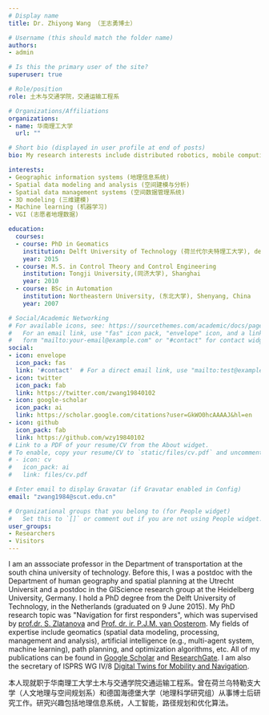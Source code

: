 ```yaml
---
# Display name
title: Dr. Zhiyong Wang （王志勇博士）

# Username (this should match the folder name)
authors:
- admin

# Is this the primary user of the site?
superuser: true

# Role/position
role: 土木与交通学院，交通运输工程系

# Organizations/Affiliations
organizations:
- name: 华南理工大学
  url: ""

# Short bio (displayed in user profile at end of posts)
bio: My research interests include distributed robotics, mobile computing and programmable matter.

interests:
- Geographic information systems (地理信息系统)
- Spatial data modeling and analysis (空间建模与分析)
- Spatial data management systems (空间数据管理系统)
- 3D modeling (三维建模)
- Machine learning (机器学习)
- VGI (志愿者地理数据)

education:
  courses:
  - course: PhD in Geomatics
    institution: Delft University of Technology (荷兰代尔夫特理工大学), delft
    year: 2015
  - course: M.S. in Control Theory and Control Engineering
    institution: Tongji University,(同济大学), Shanghai
    year: 2010
  - course: BSc in Automation
    institution: Northeastern University, (东北大学), Shenyang, China
    year: 2007

# Social/Academic Networking
# For available icons, see: https://sourcethemes.com/academic/docs/page-builder/#icons
#   For an email link, use "fas" icon pack, "envelope" icon, and a link in the
#   form "mailto:your-email@example.com" or "#contact" for contact widget.
social:
- icon: envelope
  icon_pack: fas
  link: '#contact'  # For a direct email link, use "mailto:test@example.org".
- icon: twitter
  icon_pack: fab
  link: https://twitter.com/zwang19840102
- icon: google-scholar
  icon_pack: ai
  link: https://scholar.google.com/citations?user=GkWO0hcAAAAJ&hl=en
- icon: github
  icon_pack: fab
  link: https://github.com/wzy19840102
# Link to a PDF of your resume/CV from the About widget.
# To enable, copy your resume/CV to `static/files/cv.pdf` and uncomment the lines below.
# - icon: cv
#   icon_pack: ai
#   link: files/cv.pdf

# Enter email to display Gravatar (if Gravatar enabled in Config)
email: "zwang1984@scut.edu.cn"

# Organizational groups that you belong to (for People widget)
#   Set this to `[]` or comment out if you are not using People widget.
user_groups:
- Researchers
- Visitors
---
```

I am an asssociate professor in the Department of transportation at the south china university of technology. Before this, I was a postdoc with the Department of human geography and spatial planning at the Utrecht Universit and a postdoc in the GIScience research group at the Heidelberg University, Germany. I hold a PhD degree from the Delft University of Technology, in the Netherlands (graduated on 9 June 2015). My PhD research topic was "Navigation for first responders", which was supervised by [prof.dr. S. Zlatanova](https://research.unsw.edu.au/people/professor-sisi-zlatanova) and [Prof. dr. ir. P.J.M. van Oosterom](https://www.tudelft.nl/bk/over-faculteit/hoogleraren/profdrir-pjm-van-oosterom/). My fields of expertise include geomatics (spatial data modeling, processing, management and analysis), artificial intelligence (e.g., multi-agent system, machine learning), path planning, and optimization algorithms, etc. All of my publications can be found in [Google Scholar](https://scholar.google.com/citations?user=GkWO0hcAAAAJ&hl=en) and [ResearchGate](https://www.researchgate.net/profile/Zhiyong_Wang18). I am also the secretary of ISPRS WG IV/8 [Digital Twins for Mobility and Navigation](https://www2.isprs.org/commissions/comm4/wg8/).

本人现就职于华南理工大学土木与交通学院交通运输工程系。曾在荷兰乌特勒支大学（人文地理与空间规划系）和德国海德堡大学（地理科学研究组）从事博士后研究工作。研究兴趣包括地理信息系统，人工智能，路径规划和优化算法。